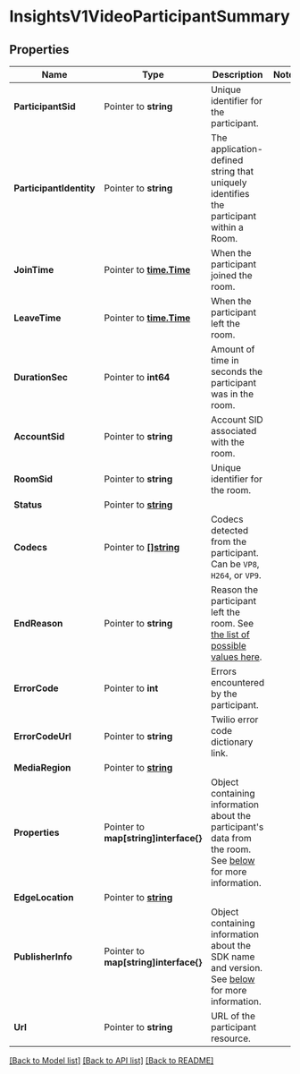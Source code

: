 # InsightsV1VideoParticipantSummary

## Properties

Name | Type | Description | Notes
------------ | ------------- | ------------- | -------------
**ParticipantSid** | Pointer to **string** | Unique identifier for the participant. |
**ParticipantIdentity** | Pointer to **string** | The application-defined string that uniquely identifies the participant within a Room. |
**JoinTime** | Pointer to [**time.Time**](time.Time.md) | When the participant joined the room. |
**LeaveTime** | Pointer to [**time.Time**](time.Time.md) | When the participant left the room. |
**DurationSec** | Pointer to **int64** | Amount of time in seconds the participant was in the room. |
**AccountSid** | Pointer to **string** | Account SID associated with the room. |
**RoomSid** | Pointer to **string** | Unique identifier for the room. |
**Status** | Pointer to [**string**](VideoParticipantSummaryEnumRoomStatus.md) |  |
**Codecs** | Pointer to [**[]string**](VideoParticipantSummaryEnumCodec.md) | Codecs detected from the participant. Can be `VP8`, `H264`, or `VP9`. |
**EndReason** | Pointer to **string** | Reason the participant left the room. See [the list of possible values here](https://www.twilio.com/docs/video/troubleshooting/video-log-analyzer-api#end_reason). |
**ErrorCode** | Pointer to **int** | Errors encountered by the participant. |
**ErrorCodeUrl** | Pointer to **string** | Twilio error code dictionary link. |
**MediaRegion** | Pointer to [**string**](VideoParticipantSummaryEnumTwilioRealm.md) |  |
**Properties** | Pointer to **map[string]interface{}** | Object containing information about the participant's data from the room. See [below](https://www.twilio.com/docs/video/troubleshooting/video-log-analyzer-api#properties) for more information. |
**EdgeLocation** | Pointer to [**string**](VideoParticipantSummaryEnumEdgeLocation.md) |  |
**PublisherInfo** | Pointer to **map[string]interface{}** | Object containing information about the SDK name and version. See [below](https://www.twilio.com/docs/video/troubleshooting/video-log-analyzer-api#publisher_info) for more information. |
**Url** | Pointer to **string** | URL of the participant resource. |

[[Back to Model list]](../README.md#documentation-for-models) [[Back to API list]](../README.md#documentation-for-api-endpoints) [[Back to README]](../README.md)


